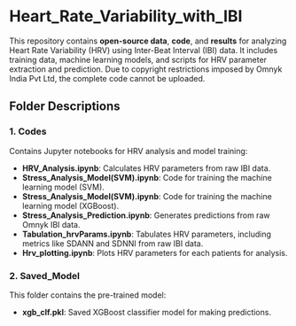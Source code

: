 # Heart_Rate_Variability_with_IBI
This repository contains **open-source data**, **code**, and **results** for analyzing Heart Rate Variability (HRV) using Inter-Beat Interval (IBI) data. It includes training data, machine learning models, and scripts for HRV parameter extraction and prediction. Due to copyright restrictions imposed by Omnyk India Pvt Ltd, the complete code cannot be uploaded.

## Folder Descriptions

### 1. **Codes**  
Contains Jupyter notebooks for HRV analysis and model training:  
- **HRV_Analysis.ipynb**: Calculates HRV parameters from raw IBI data.  
- **Stress_Analysis_Model(SVM).ipynb**: Code for training the machine learning model (SVM).
- **Stress_Analysis_Model(SVM).ipynb**: Code for training the machine learning model (XGBoost).  
- **Stress_Analysis_Prediction.ipynb**: Generates predictions from raw Omnyk IBI data.  
- **Tabulation_hrvParams.ipynb**: Tabulates HRV parameters, including metrics like SDANN and SDNNI from raw IBI data.
- **Hrv_plotting.ipynb**: Plots HRV parameters for each patients for analysis.
  

### 2. **Saved_Model**  
This folder contains the pre-trained model:  
- **xgb_clf.pkl**: Saved XGBoost classifier model for making predictions.

